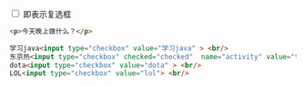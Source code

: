 <input type="checkbox"> 即表示复选框

```html
<p>今天晚上做什么？</p>
 
学习java<input type="checkbox" value="学习java" > <br/>
东京热<input type="checkbox" checked="checked"  name="activity" value="tokyohot" > <br/>
dota<input type="checkbox" value="dota" > <br/>
LOL<input type="checkbox" value="lol"> <br/>
```

